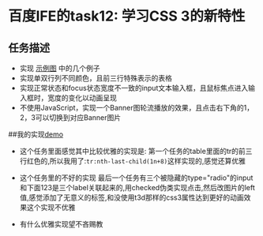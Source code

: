 # 百度IFE的task12: 学习CSS 3的新特性

## 任务描述
 + 实现 [示例图](http://7xrp04.com1.z0.glb.clouddn.com/task_1_12_1.jpg) 中的几个例子
 + 实现单双行列不同颜色，且前三行特殊表示的表格
 + 实现正常状态和focus状态宽度不一致的input文本输入框，且鼠标焦点进入输入框时，宽度的变化以动画呈现
 + 不使用JavaScript，实现一个Banner图轮流播放的效果，且点击右下角的1，2，3可以切换到对应Banner图片



##我的实现[demo](http://ifetask.giantming.net/task_12/index.html)

 + 这个任务里面感觉其中比较优雅的实现是:
 第一个任务的table里面的tr的前三行红色的,所以我用了:`tr:nth-last-child(1n+8)`这样实现的,感觉还算优雅
 

 
 + 这个任务里的不好的实现
 最后一个任务有三个被隐藏的type="radio"的input和下面123是三个label关联起来的,用checked伪类实现点击,然后改图片的left值,感觉添加了无意义的标签,和没使用t3d那样的css3属性达到更好的动画效果这个实现不优雅

 + 有什么优雅实现望不吝赐教